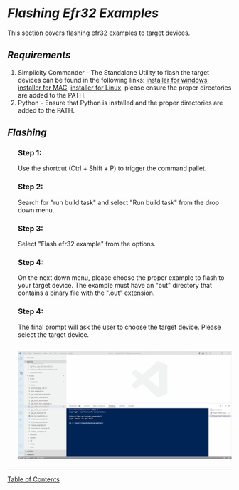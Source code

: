 # **_Flashing Efr32 Examples_**

This section covers flashing efr32 examples to target devices.

## **_Requirements_**

1. Simplicity Commander - The Standalone Utility to flash the target devices can
   be found in the following links:
   [installer for windows](https://www.silabs.com/documents/public/software/SimplicityCommander-Windows.zip),
   [installer for MAC](https://www.silabs.com/documents/public/software/SimplicityCommander-Mac.zip),
   [installer for Linux](https://www.silabs.com/documents/public/software/SimplicityCommander-Linux.zip).
   please ensure the proper directories are added to the PATH.
2. Python - Ensure that Python is installed and the proper directories are
   added to the PATH.

## **_Flashing_**

<ol>

### Step 1:

Use the shortcut (Ctrl + Shift + P) to trigger the command pallet.

### Step 2:

Search for "run build task" and select "Run build task" from the drop
down menu.

### Step 3:

Select "Flash efr32 example" from the options.

### Step 4:

On the next down menu, please choose the proper example to flash to your
target device. The example must have an "out" directory that contains a
binary file with the ".out" extension.

### Step 4:

The final prompt will ask the user to choose the target device. Please select the target device.

## ![](../../images/flash_efr32_example.gif)

</ol>

-----

[Table of Contents](../../README.md)
